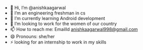 - 👋 Hi, I’m @anishkaagarwal
- 👀 I’m an engineering freshman in cs 
- 🌱 I’m currently learning Android development 
- 💞️ I’m looking to work for the women of our country
- 📫 How to reach me: EmailId anishkaagarwal998@gmail.com
- 😄 Pronouns: she/her
- ⚡ looking for an internship to work in my skills

<!---
anishkaagarwal/anishkaagarwal is a ✨ special ✨ repository because its `README.md` (this file) appears on your GitHub profile.
You can click the Preview link to take a look at your changes.
--->
